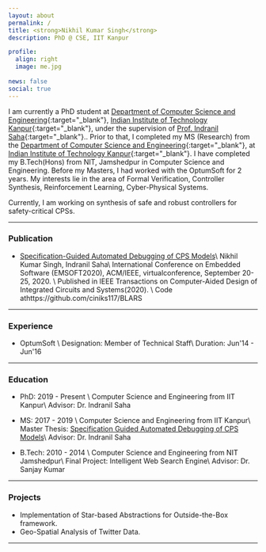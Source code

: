 ```yaml
---
layout: about
permalink: /
title: <strong>Nikhil Kumar Singh</strong>
description: PhD @ CSE, IIT Kanpur

profile:
  align: right
  image: me.jpg
  
news: false
social: true
---
```


I am currently a PhD student at [Department of Computer Science and Engineering](https://www.cse.iitk.ac.in/){:target="\_blank"}, [Indian Institute of Technology Kanpur](http://www.iitk.ac.in/){:target="\_blank"}, under the supervision of [Prof. Indranil Saha](https://www.cse.iitk.ac.in/users/isaha/){:target="\_blank"}.. Prior to that, I completed my MS (Research) from the [Department of Computer Science and Engineering](https://www.cse.iitk.ac.in/){:target="\_blank"}, at [Indian Institute of Technology Kanpur](http://www.iitk.ac.in/){:target="\_blank"}. I have completed my B.Tech(Hons) from NIT, Jamshedpur in Computer Science and Engineering. Before my Masters, I had worked with the OptumSoft for 2 years. My interests lie in the area of Formal Verification, Controller Synthesis, Reinforcement Learning, Cyber-Physical Systems.

Currently, I am working on synthesis of safe and robust controllers for safety-critical CPSs.

-----------------

### __Publication__

* [Specification-Guided Automated Debugging of CPS Models](https://ieeexplore.ieee.org/document/9211574)\\
  Nikhil Kumar Singh, Indranil Saha\\
  International Conference on Embedded Software (EMSOFT2020), ACM/IEEE, virtualconference, September 20-25, 2020. \\
  Published in IEEE Transactions on Computer-Aided Design of Integrated Circuits and Systems(2020). \\
  Code athttps://github.com/ciniks117/BLARS
 
-----------------

### __Experience__

* OptumSoft \\
  Designation: Member of Technical Staff\\
  Duration: Jun'14 - Jun'16

-----------------

### __Education__

* PhD: 2019 - Present \\
  Computer Science and Engineering from IIT Kanpur\\
  Advisor: Dr. Indranil Saha

* MS: 2017 - 2019 \\
  Computer Science and Engineering from IIT Kanpur\\
  Master Thesis: <a class="page-link" href="{{ '/assets/pdf/MSThesis.pdf' | prepend: site.baseurl | prepend: site.url }}">Specification Guided Automated Debugging of CPS Models</a>\\
  Advisor: Dr. Indranil Saha

* B.Tech: 2010 - 2014 \\
  Computer Science and Engineering from NIT Jamshedpur\\
  Final Project: Intelligent Web Search Engine\\
  Advisor: Dr. Sanjay Kumar


--------------

### __Projects__

* Implementation of Star-based Abstractions for Outside-the-Box framework. 
* Geo-Spatial Analysis of Twitter Data.


----------------------------------------
